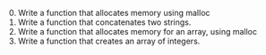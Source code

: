 0. Write a function that allocates memory using malloc
1. Write a function that concatenates two strings.
2. Write a function that allocates memory for an array, using malloc
3. Write a function that creates an array of integers. 
